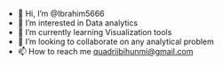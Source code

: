 - 👋 Hi, I’m @Ibrahim5666
- 👀 I’m interested in Data analytics 
- 🌱 I’m currently learning Visualization tools
- 💞️ I’m looking to collaborate on any analytical problem 
- 📫 How to reach me quadriibihunmi@gmail.com

<!---
Ibrahim5666/Ibrahim5666 is a ✨ special ✨ repository because its `README.md` (this file) appears on your GitHub profile.
You can click the Preview link to take a look at your changes.
--->
